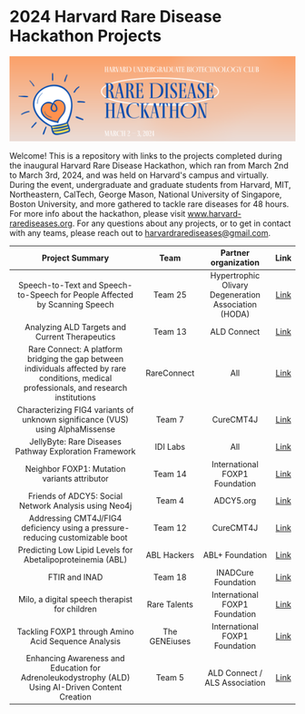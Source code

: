 # 2024 Harvard Rare Disease Hackathon Projects

![alt text](https://github.com/katlovescats2/Harvard-Rare-Disease-Hackathon-2024/blob/main/header.png "Header")

Welcome! This is a repository with links to the projects completed during the inaugural Harvard Rare Disease Hackathon, which ran from March 2nd to March 3rd, 2024, and was held on Harvard's campus and virtually. During the event, undergraduate and graduate students from Harvard, MIT, Northeastern, CalTech, George Mason, National University of Singapore, Boston University, and more gathered to tackle rare diseases for 48 hours. For more info about the hackathon, please visit www.harvard-rarediseases.org. For any questions about any projects, or to get in contact with any teams, please reach out to harvardrarediseases@gmail.com.


| Project Summary | Team  | Partner organization | Link |
| :-------------: |:-----------------:| :-----------:| :-------------: |
| Speech-to-Text and Speech-to-Speech for People Affected by Scanning Speech  | Team 25 | Hypertrophic Olivary Degeneration Association (HODA) | [Link](../main/Team%2025) | 
| Analyzing ALD Targets and Current Therapeutics | Team 13     | ALD Connect | [Link](../main/Team%2013) | 
| Rare Connect: A platform bridging the gap between individuals affected by rare conditions, medical professionals, and research institutions      | RareConnect    | All  | [Link](../main/Rare%20Connect) | 
| Characterizing FIG4 variants of unknown significance (VUS) using AlphaMissense | Team 7  | CureCMT4J | [Link](../main/Team%207) | 
| JellyByte: Rare Diseases Pathway Exploration Framework  | IDI Labs | All | [Link](../main/IDI%20Labs) | 
| Neighbor FOXP1: Mutation variants attributor | Team 14   |  International FOXP1 Foundation | [Link](../main/Team%2014) | 
| Friends of ADCY5: Social Network Analysis using Neo4j      | Team 4    |   ADCY5.org | [Link](https://github.com/Jnguye84/rarediseases) | 
| Addressing CMT4J/FIG4 deficiency using a pressure-reducing customizable boot | Team 12 |  CureCMT4J | [Link](../main/Team%2012) | 
| Predicting Low Lipid Levels for Abetalipoproteinemia (ABL)   | ABL Hackers     |   ABL+ Foundation | [Link](../main/ABL%20Hackers) | 
| FTIR and INAD      | Team 18     |   INADCure Foundation | [Link](../main/Team%2018) | 
| Milo, a digital speech therapist for children      | Rare Talents     | International FOXP1 Foundation | [Link](../main/Rare%20Talents) | 
| Tackling FOXP1 through Amino Acid Sequence Analysis      | The GENEiuses     |  International FOXP1 Foundation | [Link](../main/The%20GENEiuses) | 
|   Enhancing Awareness and Education for Adrenoleukodystrophy (ALD) Using AI-Driven Content Creation     | Team 5     |   ALD Connect / ALS Association | [Link](../main/Team%205) | 
